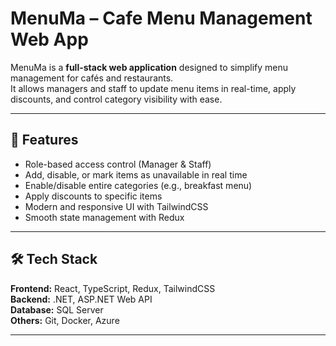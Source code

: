 # MenuMa – Cafe Menu Management Web App

MenuMa is a **full-stack web application** designed to simplify menu management for cafés and restaurants.  
It allows managers and staff to update menu items in real-time, apply discounts, and control category visibility with ease.  

---

## 🚀 Features
- Role-based access control (Manager & Staff)  
- Add, disable, or mark items as unavailable in real time  
- Enable/disable entire categories (e.g., breakfast menu)  
- Apply discounts to specific items  
- Modern and responsive UI with TailwindCSS  
- Smooth state management with Redux  

---

## 🛠️ Tech Stack
**Frontend:** React, TypeScript, Redux, TailwindCSS  
**Backend:** .NET, ASP.NET Web API  
**Database:** SQL Server  
**Others:** Git, Docker, Azure  

---
